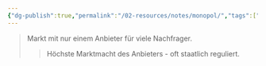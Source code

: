 ```yaml
---
{"dg-publish":true,"permalink":"/02-resources/notes/monopol/","tags":["markt/struktur","wirtschaft/bwl"],"noteIcon":"","updated":"2025-09-27T01:32:43.550+02:00"}
---
```


>Markt mit nur einem Anbieter für viele Nachfrager.
>>Höchste Marktmacht des Anbieters - oft staatlich reguliert.